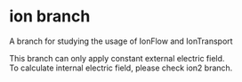 # ion branch

A branch for studying the usage of IonFlow and IonTransport

This branch can only apply constant external electric field.  
To calculate internal electric field, please check ion2 branch.  
